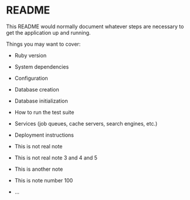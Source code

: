 # README

This README would normally document whatever steps are necessary to get the
application up and running.

Things you may want to cover:

* Ruby version

* System dependencies

* Configuration

* Database creation

* Database initialization

* How to run the test suite

* Services (job queues, cache servers, search engines, etc.)

* Deployment instructions

* This is not real note

* This is not real note 3 and 4 and 5

* This is another note

* This is note number 100

* ...
